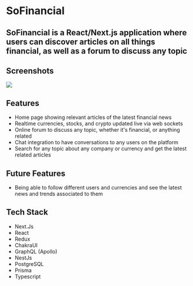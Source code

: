 # SoFinancial

## SoFinancial is a React/Next.js application where users can discover articles on all things financial, as well as a forum to discuss any topic


## Screenshots
<img src="https://lh3.googleusercontent.com/fife/AAWUweUHzAZFXaTdVfwbTx-kL7bOcQIcoT9wzg9Mj4WTSlU56zHROThpWBhDplaY9LW7Yj1IdTJpx17xURpnH_wEkaInhXckHeSjD7NUCgKG1S9QgpVFsKO_r-Mf71S7po7dRAyb1PSKh7TofvPYmLffCgNXcef0yL5oGzHHZRVlmtFJ2QCfxtzKfPwgDANzy9UybYRMH2H7S07_7QRkUE4QmXyZC8iw20O41BUH8Kv2yFmVULNupmNM5z_xULdUzRXs8ItIi0_bfK519fivg_mOdWzL6IFuZp3p1XCtWuhhYUAKzS0V84qkj6lzvC_rW2proAVZ_oh7acFFEA08xyi8pJPpEv7ZCRAZ76LAMyzKE2JBqM4pcEP90sFntpKqI5N8uVFvwdX88kr2D605dCFvRiJDgP6w23CcdBB54KnR1YekhIzZeJ2EwAF9E0BftHUOunUid1WP8sE-17gxsHExSDUI5ETEs3xKgb42NQtkyC8ptgNduyu1hGQdrqHKCgdo5umsDcE8ZDVLo_mgZZsPR8EurpO03fjyvLH-sNXI1OO9LTNCXbruPQ6Nw9vPWqEtiBgr9M_RMXoTfkgSSN91BqZ8y7tUNwrPSNg216g4VVxNGA5Um_HoGVXZvHukdxmXTL57ry0DUoPFUUWKdeKCLFm3Nv4gyDSPsBNUbPNVv-_Czv7VPFPmhvD88XT5KIznF6IxAMbodVsiuVRS3xefP2vzTy-o0MrLlD4=w3840-h1824-ft"/>
<br/>



## Features
  
- Home page showing relevant articles of the latest financial news
- Realtime currencies, stocks, and crypto updated live via web sockets
- Online forum to discuss any topic, whether it's financial, or anything related
- Chat integration to have conversations to any users on the platform
- Search for any topic about any company or currency and get the latest related articles



## Future Features
- Being able to follow different users and currencies and see the latest news and trends associated to them


## Tech Stack
- Next.Js
- React
- Redux
- ChakraUI
- GraphQL (Apollo)
- NestJs
- PostgreSQL
- Prisma
- Typescript
